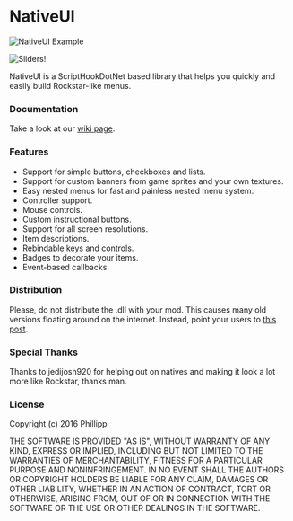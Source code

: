 # NativeUI
![NativeUI Example](http://i.imgur.com/nqD2Ty1.png)

![Sliders!](https://image.prntscr.com/image/69QUCEuOTruHeqDRtmN2fw.png)

NativeUI is a ScriptHookDotNet based library that helps you quickly and easily build Rockstar-like menus.

### Documentation
Take a look at our [wiki page](https://github.com/Guad/NativeUI/wiki/Home).

### Features
* Support for simple buttons, checkboxes and lists.
* Support for custom banners from game sprites and your own textures.
* Easy nested menus for fast and painless nested menu system.
* Controller support.
* Mouse controls.
* Custom instructional buttons.
* Support for all screen resolutions.
* Item descriptions.
* Rebindable keys and controls.
* Badges to decorate your items.
* Event-based callbacks.

### Distribution
Please, do not distribute the .dll with your mod. This causes many old versions floating around on the internet. Instead, point your users to [this post](http://gtaforums.com/topic/809284-net-nativeui/).

### Special Thanks
Thanks to jedijosh920 for helping out on natives and making it look a lot more like Rockstar, thanks man.

### License
Copyright (c) 2016 Phillipp

THE SOFTWARE IS PROVIDED "AS IS", WITHOUT WARRANTY OF ANY KIND, EXPRESS OR IMPLIED, INCLUDING BUT NOT LIMITED TO THE WARRANTIES OF MERCHANTABILITY, FITNESS FOR A PARTICULAR PURPOSE AND NONINFRINGEMENT. IN NO EVENT SHALL THE AUTHORS OR COPYRIGHT HOLDERS BE LIABLE FOR ANY CLAIM, DAMAGES OR OTHER LIABILITY, WHETHER IN AN ACTION OF CONTRACT, TORT OR OTHERWISE, ARISING FROM, OUT OF OR IN CONNECTION WITH THE SOFTWARE OR THE USE OR OTHER DEALINGS IN THE SOFTWARE.
